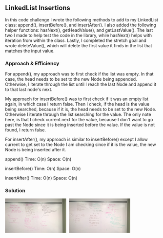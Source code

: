  ## LinkedList Insertions
In this code challenge I wrote the following methods to add to my LinkedList class: append(), insertBefore(), and insertAfter().  I also added the following helper functions: hasNext(), getHeadValue(), and getLastValue().  The last two I made to help test the code in the library, while hasNext() helps with iteration from within the class.  Lastly, I completed the stretch goal and wrote deleteValue(), which will delete the first value it finds in the list that matches the input value.
 
 ### Approach & Efficiency
For append(), my approach was to first check if the list was empty.  In that case, the head needs to be set to the new Node being appended.  Otherwise, I iterate through the list until I reach the last Node and append it to that last node's next.

My approach for insertBefore() was to first check if it was an empty list again, in which case I return false.  Then I check, if the head is the value being searched, because if it is, the head needs to be set to the new Node.  Otherwise I iterate through the list searching for the value.  The only note here, is that I check current.next for the value, because I don't want to go past the Node since it is being inserted before the value.  If the value is not found, I return false.

For insertAfter(), my approach is similar to insertBefore() except I allow current to get set to the Node I am checking since if it is the value, the new Node is being inserted after it.     
 
 append()
 Time: O(n)
 Space: O(n)
 
 insertBefore()
 Time: O(n)
 Space: O(n)
 
 insertAfter()
 Time: O(n)
 Space: O(n)
 
 
 ### Solution
  <img src="../assets/insert-before.jpg"
       alt="White Board Picture"
       style="float: left; margin-right: 10px; width: 200px;" />
       
  <img src="../assets/append.jpg"
         alt="White Board Picture"
         style="float: left; margin-right: 10px; width: 200px;" />